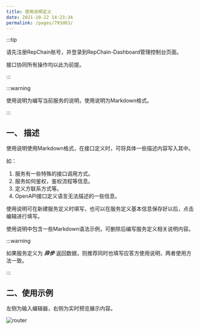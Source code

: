 ```yaml
---
title: 使用说明定义
date: 2021-10-22 14:23:34
permalink: /pages/793d63/
---
```


:::tip

请先注册RepChain账号，并登录到RepChain-Dashboard管理控制台页面。

接口协同所有操作均以此为前提。

:::

:::warning

使用说明为编写当前服务的说明，使用说明为Markdown格式。

:::

## 一、 描述

使用说明使用Markdown格式，在接口定义时，可将具体一些描述内容写入其中。

如：

1. 服务有一些特殊的接口调用方式。
2. 服务如何鉴权，鉴权流程等信息。
3. 定义方联系方式等。
4. OpenAPI接口定义语言无法描述的一些信息。

使用说明可在新建服务定义时填写，也可以在服务定义基本信息保存好以后，点击编辑进行填写。

使用说明中包含一些Markdown语法示例，可删除后编写服务定义相关说明内容。

:::warning

如果服务定义为 ***异步*** 返回数据，则推荐同时也填写应答方使用说明，两者使用方法一致。

:::

## 二、使用示例

左侧为输入编辑器，右侧为实时预览展示内容。

![router](/api-coord/img/register-user/htu.gif)

